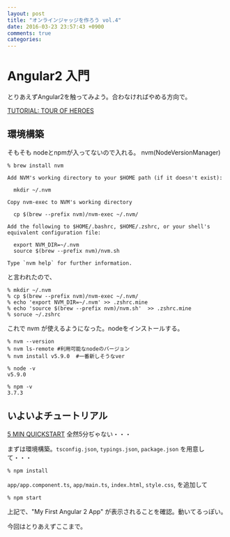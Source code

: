```yaml
---
layout: post
title: "オンラインジャッジを作ろう vol.4"
date: 2016-03-23 23:57:43 +0900
comments: true
categories:
---
```


# Angular2 入門

とりあえずAngular2を触ってみよう。合わなければやめる方向で。

[TUTORIAL: TOUR OF HEROES](https://angular.io/docs/ts/latest/tutorial/)


## 環境構築

そもそも nodeとnpmが入ってないので入れる。
nvm(NodeVersionManager)

```
% brew install nvm
```

```
Add NVM's working directory to your $HOME path (if it doesn't exist):

  mkdir ~/.nvm

Copy nvm-exec to NVM's working directory

  cp $(brew --prefix nvm)/nvm-exec ~/.nvm/

Add the following to $HOME/.bashrc, $HOME/.zshrc, or your shell's
equivalent configuration file:

  export NVM_DIR=~/.nvm
  source $(brew --prefix nvm)/nvm.sh

Type `nvm help` for further information.
```
と言われたので、

```
% mkdir ~/.nvm
% cp $(brew --prefix nvm)/nvm-exec ~/.nvm/
% echo 'export NVM_DIR=~/.nvm' >> .zshrc.mine
% echo 'source $(brew --prefix nvm)/nvm.sh'  >> .zshrc.mine
% soruce ~/.zshrc
```

これで nvm が使えるようになった。nodeをインストールする。

```
% nvm --version
% nvm ls-remote #利用可能なnodeのバージョン
% nvm install v5.9.0  #一番新しそうなver
```

```
% node -v
v5.9.0

% npm -v
3.7.3
```

## いよいよチュートリアル

[5 MIN QUICKSTART](https://angular.io/docs/ts/latest/quickstart.html)
全然5分ぢゃない・・・

まずは環境構築。`tsconfig.json`, `typings.json`, `package.json` を用意して・・・

```
% npm install
```

`app/app.component.ts`, `app/main.ts`, `index.html`, `style.css`, を追加して

```
% npm start
```

上記で、"My First Angular 2 App" が表示されることを確認。動いてるっぽい。

今回はとりあえずここまで。